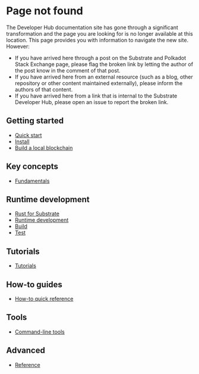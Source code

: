# Page not found

The Developer Hub documentation site has gone through a significant transformation and the page you are looking for is no longer available at this location.
This page provides you with information to navigate the new site.
However: 

* If you have arrived here through a post on the Substrate and Polkadot Stack Exchange page, please flag the broken link by letting the author of the post know in the comment of that post.
* If you have arrived here from an external resource (such as a blog, other repository or other content maintained externally), please inform the authors of that content.
* If you have arrived here from a link that is internal to the Substrate Developer Hub, please open an issue to report the broken link.

## Getting started

* [Quick start](https://docs.substrate.io/quick-start/)
* [Install](https://docs.substrate.io/main-docs/install/)
* [Build a local blockchain](https://docs.substrate.io/tutorials/get-started/build-local-chain/)

## Key concepts

* [Fundamentals](https://docs.substrate.io/main-docs/fundamentals/)

## Runtime development

* [Rust for Substrate](https://docs.substrate.io/main-docs/fundamentals/rust-basics/)
* [Runtime development](https://docs.substrate.io/main-docs/fundamentals/runtime-intro)
* [Build](https://docs.substrate.io/main-docs/build/)
* [Test](https://docs.substrate.io/main-docs/test/)

## Tutorials

* [Tutorials](https://docs.substrate.io/tutorials/)

## How-to guides

* [How-to quick reference](https://docs.substrate.io/reference/how-to-guides/)

## Tools

* [Command-line tools](https://docs.substrate.io/reference/command-line-tools/)

## Advanced

* [Reference](https://docs.substrate.io/reference/)

<!-- TODO 
Simplify issue templates to capture something like this:
If you would like to provide feedback about your experience with the new site, click any of the following links:

General feedback :thumb-up: :thumb-down:
  Link to an issue template with choices like 
  -[] Love it! 
  -[] Needs work 
  -[] Hate it! 
  Tell us more:

Content question :missing: :couldn’t find: :other:
  Link to an issue template with fields like:
  Topic I was looking for:
  Where I looked (or where I expected to find it):
  Keywords I used to search for my topics:

Bug report: :broken link: :code error: :content issue (wrong, unclear, out of date)
  Link to an issue template with choices like:
  -[] broken link
  -[] code error
  -[] content was wrong, unclear, or out-of-date
  Details:

-->